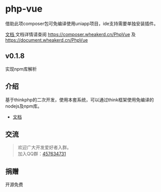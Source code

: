 # php-vue
借助此项composer包可免编译使用uniapp项目，ide支持需要单独安装插件。

[ 文档 ](README.md)
文档详情请查阅
https://composer.wheakerd.cn/PhpVue
及
https://document.wheakerd.cn/PhpVue


## v0.1.8
实现npm库解析


## 介绍

基于thinkphp的二次开发，使用本套系统，可以通过think框架使用免编译的nodejs及npm库。

-  [ 文档 ](https://composer.wheakerd.cn/)

## 交流

> 欢迎广大开发爱好者入群。  
> 加入QQ群：[457634731](https://jq.qq.com/?_wv=1027&k=TT47MP3J)
## 捐赠

开源免费
